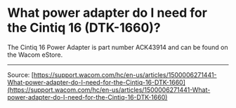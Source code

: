# What power adapter do I need for the Cintiq 16 (DTK-1660)?

The Cintiq 16 Power Adapter is part number ACK43914 and can be found on the Wacom eStore.

---
Source: [https://support.wacom.com/hc/en-us/articles/1500006271441-What-power-adapter-do-I-need-for-the-Cintiq-16-DTK-1660](https://support.wacom.com/hc/en-us/articles/1500006271441-What-power-adapter-do-I-need-for-the-Cintiq-16-DTK-1660)
